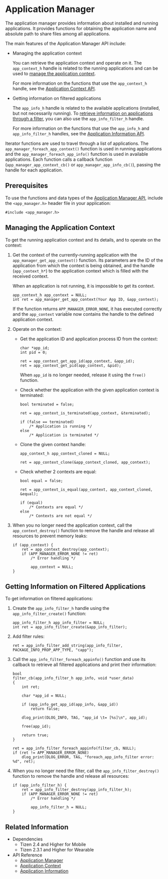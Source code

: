 # Application Manager


The application manager provides information about installed and running applications. It provides functions for obtaining the application name and absolute path to share files among all applications.

The main features of the Application Manager API include:

- Managing the application context

  You can retrieve the application context and operate on it. The `app_context_h` handle is related to the running applications and can be used to [manage the application context](#manage_context).

  For more information on the functions that use the `app_context_h` handle, see the [Application Context API](../../api/common/latest/group__CAPI__APP__CONTEXT__MODULE.html).

- Getting information on filtered applications

  The `app_info_h` handle is related to the available applications (installed, but not necessarily running). To [retrieve information on applications through a filter](#filter), you can also use the `app_info_filter_h` handle.

  For more information on the functions that use the `app_info_h` and `app_info_filter_h` handles, see the [Application Information API](../../api/common/latest/group__CAPI__APP__INFO__MODULE.html).

Iterator functions are used to travel through a list of applications. The `app_manager_foreach_app_context()` function is used in running applications and the `app_manager_foreach_app_info()` function is used in available applications. Each function calls a callback function (`app_manager_app_context_cb()` or `app_manager_app_info_cb()`), passing the handle for each application.

## Prerequisites

To use the functions and data types of the [Application Manager API](../../api/common/latest/group__CAPI__APPLICATION__MANAGER__MODULE.html), include the `<app_manager.h>` header file in your application:

```
#include <app_manager.h>
```
<a name="manage_context"></a>
## Managing the Application Context

To get the running application context and its details, and to operate on the context:

1. Get the context of the currently-running application with the `app_manager_get_app_context()` function. Its parameters are the ID of the application from which the context is being obtained, and the handle (`app_context_h*`) to the application context which is filled with the received context.

   When an application is not running, it is impossible to get its context.
   ```
   app_context_h app_context = NULL;
   int ret = app_manager_get_app_context(Your App ID, &app_context);
   ```
   If the function returns `APP_MANAGER_ERROR_NONE`, it has executed correctly and the `app_context` variable now contains the handle to the defined application context.

2. Operate on the context:

   - Get the application ID and application process ID from the context:

     ```
     char *app_id;
     int pid = 0;

     ret = app_context_get_app_id(app_context, &app_id);
     ret = app_context_get_pid(app_context, &pid);
     ```

     When `app_id` is no longer needed, release it using the `free()` function.

   - Check whether the application with the given application context is terminated:

     ```
     bool terminated = false;

     ret = app_context_is_terminated(app_context, &terminated);

     if (false == terminated)
         /* Application is running */
     else
         /* Application is terminated */
     ```

   - Clone the given context handle:

     ```
     app_context_h app_context_cloned = NULL;

     ret = app_context_clone(&app_context_cloned, app_context);
     ```

   - Check whether 2 contexts are equal:

     ```
     bool equal = false;

     ret = app_context_is_equal(app_context, app_context_cloned, &equal);

     if (equal)
         /* Contexts are equal */
     else
         /* Contexts are not equal */
     ```

3. When you no longer need the application context, call the `app_context_destroy()` function to remove the handle and release all resources to prevent memory leaks:

   ```
   if (app_context) {
       ret = app_context_destroy(app_context);
       if (APP_MANAGER_ERROR_NONE != ret)
           /* Error handling */

           app_context = NULL;
   }
   ```

<a name="filter"></a>
## Getting Information on Filtered Applications

To get information on filtered applications:

1. Create the `app_info_filter_h` handle using the `app_info_filter_create()` function:
   ```
   app_info_filter_h app_info_filter = NULL;
   int ret = app_info_filter_create(&app_info_filter);
   ```

2. Add filter rules:

   ```
   ret = app_info_filter_add_string(app_info_filter, PACKAGE_INFO_PROP_APP_TYPE, "capp");
   ```

3. Call the `app_info_filter_foreach_appinfo()` function and use its callback to retrieve all filtered applications and print their information:

	```
    bool
    filter_cb(app_info_filter_h app_info, void *user_data)
    {
        int ret;

        char *app_id = NULL;

        if (app_info_get_app_id(app_info, &app_id))
            return false;

        dlog_print(DLOG_INFO, TAG, "app_id \t= [%s]\n", app_id);

        free(app_id);

        return true;
    }

    ret = app_info_filter_foreach_appinfo(filter_cb, NULL);
    if (ret != APP_MANAGER_ERROR_NONE)
        dlog_print(DLOG_ERROR, TAG, "foreach_app_info_filter error: %d", ret);
	```

4. When you no longer need the filter, call the `app_info_filter_destroy()` function to remove the handle and release all resources:
	```
    if (app_info_filter_h) {
        ret = app_info_filter_destroy(app_info_filter_h);
        if (APP_MANAGER_ERROR_NONE != ret)
            /* Error handling */

            app_info_filter_h = NULL;
    }
    ```

## Related Information
- Dependencies
  - Tizen 2.4 and Higher for Mobile
  - Tizen 2.3.1 and Higher for Wearable
- API Reference
  - [Application Manager](../../api/common/latest/group__CAPI__APPLICATION__MANAGER__MODULE.html)
  - [Application Context](../../api/common/latest/group__CAPI__APP__CONTEXT__MODULE.html)
  - [Application Information](../../api/common/latest/group__CAPI__APP__INFO__MODULE.html)
